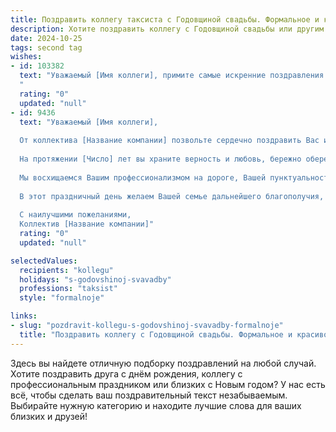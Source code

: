 ```yaml
---
title: Поздравить коллегу таксиста с Годовщиной свадьбы. Формальное и красивое
description: Хотите поздравить коллегу с Годовщиной свадьбы или другим праздником? Наш ИИ создаст незабываемое поздравление, а вы обязательно выделитесь среди других.  
date: 2024-10-25
tags: second tag
wishes:
- id: 103382
  text: "Уважаемый [Имя коллеги], примите самые искренние поздравления с годовщиной вашей свадьбы! Желаю вам, чтобы ваша семейная жизнь всегда оставалась такой же яркой и счастливой, как и в день вашей свадьбы. Пусть в вашем доме царят любовь, взаимопонимание и уют.  Счастья вам и семейного благополучия!
  "
  rating: "0"
  updated: "null"
- id: 9436
  text: "Уважаемый [Имя коллеги],
  
  От коллектива [Название компании] позвольте сердечно поздравить Вас и Вашу супругу со знаменательной датой — годовщиной свадьбы.
  
  На протяжении [Число] лет вы храните верность и любовь, бережно оберегая свой союз. Ваш дом стал крепкой обителью, где царят взаимопонимание, поддержка и тепло.
  
  Мы восхищаемся Вашим профессионализмом на дороге, Вашей пунктуальностью и доброжелательностью с пассажирами. За время работы в нашей компании Вы стали незаменимым членом коллектива, и мы всегда ценим Вашу помощь и поддержку.
  
  В этот праздничный день желаем Вашей семье дальнейшего благополучия, счастья и любви. Пусть Ваш жизненный путь будет ровным, как асфальт, а препятствия остаются лишь в прошлом.
  
  С наилучшими пожеланиями,
  Коллектив [Название компании]"
  rating: "0"
  updated: "null"

selectedValues:
  recipients: "kollegu"
  holidays: "s-godovshinoj-svavadby"
  professions: "taksist"
  style: "formalnoje"

links:
- slug: "pozdravit-kollegu-s-godovshinoj-svavadby-formalnoje"
  title: "Поздравить коллегу с Годовщиной свадьбы. Формальное и красивое"
---
```


Здесь вы найдете отличную подборку поздравлений на любой случай.
Хотите поздравить друга с днём рождения, коллегу с профессиональным праздником или близких с Новым годом? У нас есть всё, чтобы сделать ваш поздравительный текст незабываемым. Выбирайте нужную категорию и находите лучшие слова для ваших близких и друзей!
